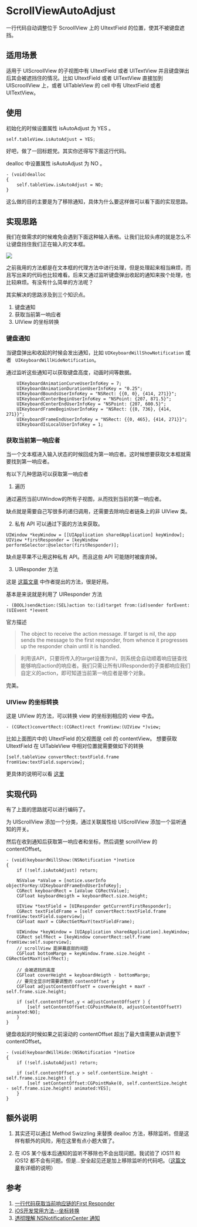 # ScrollViewAutoAdjust

一行代码自动调整位于 ScroollView 上的 UItextField 的位置，使其不被键盘遮挡。

## 适用场景

适用于 UIScroollView 的子视图中有 UItextField 或者 UITextView 并且键盘弹出后其会被遮挡住的情况。比如 UItextField 或者 UITextView 直接加到 UIScroollView 上，或者 UITableView 的 cell 中有 UItextField 或者 UITextView。

## 使用

初始化的时候设置属性 isAutoAdjust 为 YES 。

```
self.tableView.isAutoAdjust = YES;
```

好吧，做了一回标题党。其实你还得写下面这行代码。

dealloc 中设置属性 isAutoAdjust 为 NO 。

```
- (void)dealloc
{
    self.tableView.isAutoAdjust = NO;
}
```

这么做的目的主要是为了移除通知，具体为什么要这样做可以看下面的实现思路。

## 实现思路

我们在做需求的时候难免会遇到下面这种输入表格。让我们比较头疼的就是怎么不让键盘挡住我们正在输入的文本框。

![](./image1.png)

之前我用的方法都是在文本框的代理方法中进行处理，但是处理起来相当麻烦，而且写出来的代码也比较难看。后来又通过监听键盘弹出收起的通知来挨个处理，也比较麻烦。有没有什么简单的方法呢？

其实解决的思路涉及到三个知识点。
1. 键盘通知
2. 获取当前第一响应者
3. UIView 的坐标转换

### 键盘通知
当键盘弹出和收起的时候会发出通知，比如 `UIKeyboardWillShowNotification` 或者 ` UIKeyboardWillHideNotification`。

通过监听这些通知可以获取键盘高度，动画时间等数据。

```
    UIKeyboardAnimationCurveUserInfoKey = 7;
    UIKeyboardAnimationDurationUserInfoKey = "0.25";
    UIKeyboardBoundsUserInfoKey = "NSRect: {{0, 0}, {414, 271}}";
    UIKeyboardCenterBeginUserInfoKey = "NSPoint: {207, 871.5}";
    UIKeyboardCenterEndUserInfoKey = "NSPoint: {207, 600.5}";
    UIKeyboardFrameBeginUserInfoKey = "NSRect: {{0, 736}, {414, 271}}";
    UIKeyboardFrameEndUserInfoKey = "NSRect: {{0, 465}, {414, 271}}";
    UIKeyboardIsLocalUserInfoKey = 1;

```

### 获取当前第一响应者
当一个文本框进入输入状态的时候回成为第一响应者。这时候想要获取文本框就需要找到第一响应者。

有以下几种思路可以获取第一响应者
1. 遍历

通过遍历当前UIWindow的所有子视图，从而找到当前的第一响应者。

缺点就是需要自己写很多的递归调用，还需要去除响应者链条上的非 UIView 类。

2. 私有 API
可以通过下面的方法来获取。
```
UIWindow *keyWindow = [[UIApplication sharedApplication] keyWindow];
UIView *firstResponder = [keyWindow performSelector:@selector(firstResponder)];
```
缺点是苹果不让用这种私有 API。而且这些 API 可能随时被废弃掉。

3. UIResponder 方法

这是 [这篇文章](https://www.jianshu.com/p/84c0eddf2378) 中作者提出的方法，很是好用。

基本是来说就是利用了 UIResponder 方法

```
- (BOOL)sendAction:(SEL)action to:(id)target from:(id)sender forEvent:(UIEvent *)event
```
官方描述
> The object to receive the action message. If target is nil, the app sends the message to the first responder, from whence it progresses up the responder chain until it is handled.

> 利用该API，只要将传入的target设置为nil，则系统会自动顺着响应链查找能够响应action的响应者。我们只需让所有UIResponder的子类都响应我们自定义的action，即可知道当前第一响应者是哪个对象。

完美。

### UIView 的坐标转换
这是 UIView 的方法，可以转换 view 的坐标到相应的 view 中去。

```
- (CGRect)convertRect:(CGRect)rect fromView:(UIView *)view;
```

比如上面图片中的 UItextField 的父视图是 cell 的 contentView。 想要获取 UItextField 在 UITableView 中相对位置就需要做如下的转换

```
[self.tableView convertRect:textField.frame fromView:textField.superview];
```

更具体的说明可以看 [这里](https://www.jianshu.com/p/92e2d0200eb4)

## 实现代码

有了上面的思路就可以进行编码了。

为 UIScrollView 添加一个分类，通过关联属性给 UIScrollView 添加一个监听通知的开关。

然后在收到通知后获取第一响应者和坐标，然后调整 scrollView 的 contentOffset。

```
- (void)keyboardWillShow:(NSNotification *)notice
{
    if (!self.isAutoAdjust) return;
    
    NSValue *aValue = [notice.userInfo objectForKey:UIKeyboardFrameEndUserInfoKey];
    CGRect keyboardRect = [aValue CGRectValue];
    CGFloat keyboardHeigth = keyboardRect.size.height;
    
    UIView *textField = [UIResponder getCurrentFirstResponder];
    CGRect textFieldFrame = [self convertRect:textField.frame fromView:textField.superview];
    CGFloat maxY = CGRectGetMaxY(textFieldFrame);
    
    UIWindow *keyWindow = [UIApplication sharedApplication].keyWindow;
    CGRect selfRect = [keyWindow convertRect:self.frame fromView:self.superview];
    // scrollView 距屏幕底部的间距
    CGFloat bottomMarge = keyWindow.frame.size.height - CGRectGetMaxY(selfRect);
    
    // 会被遮挡的高度
    CGFloat coverHeight = keyboardHeigth - bottomMarge;
    // 要完全显示时需要调整的 contentOffset y
    CGFloat adjustContentOffsetY = coverHeight + maxY - self.frame.size.height;
    
    if (self.contentOffset.y < adjustContentOffsetY ) {
        [self setContentOffset:CGPointMake(0, adjustContentOffsetY) animated:NO];
    }
}
```

键盘收起的时候如果之前滚动的 contentOffset 超出了最大值需要从新调整下 contentOffset。
```
- (void)keyboardWillHide:(NSNotification *)notice
{
    if (!self.isAutoAdjust) return;
    
    if (self.contentOffset.y > self.contentSize.height - self.frame.size.height) {
        [self setContentOffset:CGPointMake(0, self.contentSize.height - self.frame.size.height) animated:YES];
    }
}
```

## 额外说明

1. 其实还可以通过 Method Swizzling 来替换 dealloc 方法，移除监听。但是这样有额外的风险，用在这里有点小题大做了。

2. 在 iOS 某个版本后通知的监听不移除也不会出现问题。我试验了 iOS11 和 iOS12 都不会有问题。但是...安全起见还是加上移除监听的代码吧。（[这篇文章](https://juejin.im/entry/5a8fe5c551882518c0797ebe)有详细的说明）

## 参考
1. [一行代码获取当前响应链的First Responder](https://www.jianshu.com/p/84c0eddf2378)
1. [iOS开发常用方法--坐标转换](https://www.jianshu.com/p/92e2d0200eb4)
1. [透彻理解 NSNotificationCenter 通知](https://juejin.im/entry/5a8fe5c551882518c0797ebe)
